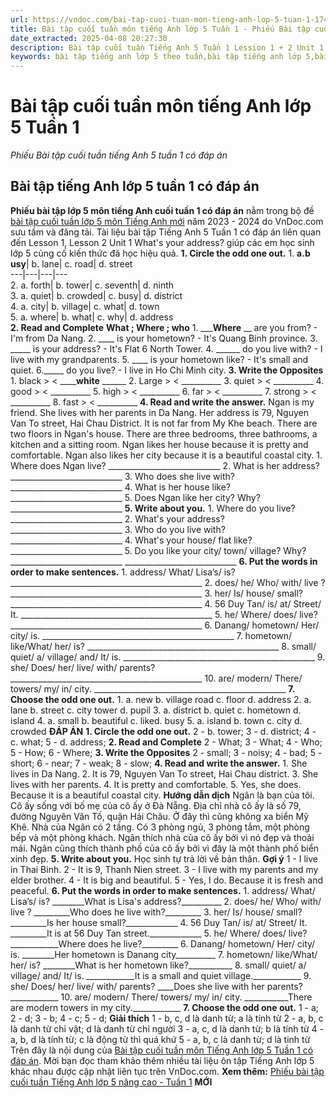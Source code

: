 ```yaml
---
url: https://vndoc.com/bai-tap-cuoi-tuan-mon-tieng-anh-lop-5-tuan-1-174512
title: Bài tập cuối tuần môn tiếng Anh lớp 5 Tuần 1 - Phiếu Bài tập cuối tuần tiếng Anh 5 tuần 1 có đáp án - VnDoc.com
date_extracted: 2025-04-08 20:27:30
description: Bài tập cuối tuần Tiếng Anh 5 Tuần 1 Lession 1 + 2 Unit 1: What's your address? có đáp án gồm nhiều dạng bài tập Tiếng Anh khác nhau giúp các em học sinh lớp 5 ôn tập Tiếng Anh 5 Unit 1 hiệu quả.
keywords: bài tập tiếng anh lớp 5 theo tuần,bài tập tiếng anh lớp 5,bài tập tiếng anh lớp 5 theo unit,bài tập cuối tuần lớp 5,bài tập cuối tuần lớp 5 tuần 1,bài tập cuối tuần lớp 5 tuần 1 môn tiếng anh,bài tập cuối tuần tiếng anh lớp 5,phiếu bài tập cuối tuần lớp 5,phiếu bài tập cuối tuần lớp 5 tuần 1,Đề luyện cuối tuần môn Tiếng Anh lớp 5,bài tập cuối tuần tiếng anh lớp 5 tuần 1,bài tập tiếng anh lớp 5 unit 1 what's your address
---
```


# Bài tập cuối tuần môn tiếng Anh lớp 5 Tuần 1
 _Phiếu Bài tập cuối tuần tiếng Anh 5 tuần 1 có đáp án_
## Bài tập tiếng Anh lớp 5 tuần 1 có đáp án
**Phiếu bài tập lớp 5 môn tiếng Anh cuối tuần 1 có đáp án** nằm trong bộ đề [bài tập cuối tuần lớp 5 môn Tiếng Anh mới](<https://vndoc.com/bai-tap-cuoi-tuan-tieng-anh-lop5>) năm 2023 - 2024 do VnDoc.com sưu tầm và đăng tải. Tài liệu bài tập Tiếng Anh 5 Tuần 1 có đáp án liên quan đến Lesson 1, Lesson 2 Unit 1 What's your address? giúp các em học sinh lớp 5 củng cố kiến thức đã học hiệu quả.
**1\. Circle the odd one out.**
1\. **a.**b** usy**| b. lane| c. road| d. street  
---|---|---|---  
2\. a. forth| b. tower| c. seventh| d. ninth  
3\. a. quiet| b. crowded| c. busy| d. district  
4\. a. city| b. village| c. what| d. town  
5\. a. where| b. what| c. why| d. address  
**2\. Read and Complete**
**What ; Where ; who**
1\. \_\_\_**Where** \_\_ are you from? - I'm from Da Nang.
2\. \_\_\_\_ is your hometown? - It's Quang Binh province.
3\. \_\_\_\_\_ is your address? - It's Flat 6 North Tower.
4\. \_\_\_\_\_\_ do you live with? - I live with my grandparents.
5\. \_\_\_\_ is your hometown like? - It's small and quiet.
6.\_\_\_\_\_ do you live? - I live in Ho Chi Minh city.
**3\. Write the Opposites**
1\. black > < \_\_\_\_**white** \_\_\_\_\_\_
2\. Large > < \_\_\_\_\_\_\_\_\_\_
3\. quiet > < \_\_\_\_\_\_\_\_\_\_
4\. good > < \_\_\_\_\_\_\_\_\_\_
5\. high > < \_\_\_\_\_\_\_\_\_\_
6\. far > < \_\_\_\_\_\_\_\_\_\_
7\. strong > < \_\_\_\_\_\_\_\_\_\_
8\. fast > < \_\_\_\_\_\_\_\_\_\_
**4\. Read and write the answer.**
Ngan is my friend. She lives with her parents in Da Nang. Her address is 79, Nguyen Van To street, Hai Chau District. It is not far from My Khe beach. There are two floors in Ngan's house. There are three bedrooms, three bathrooms, a kitchen and a sitting room. Ngan likes her house because it is pretty and comfortable. Ngan also likes her city because it is a beautiful coastal city.
1\. Where does Ngan live?
\_\_\_\_\_\_\_\_\_\_\_\_\_\_\_\_\_\_\_\_\_\_\_\_\_\_\_\_
2\. What is her address?
\_\_\_\_\_\_\_\_\_\_\_\_\_\_\_\_\_\_\_\_\_\_\_\_\_\_\_\_
3\. Who does she live with?
\_\_\_\_\_\_\_\_\_\_\_\_\_\_\_\_\_\_\_\_\_\_\_\_\_\_\_\_
4\. What is her house like?
\_\_\_\_\_\_\_\_\_\_\_\_\_\_\_\_\_\_\_\_\_\_\_\_\_\_\_\_
5\. Does Ngan like her city? Why?
\_\_\_\_\_\_\_\_\_\_\_\_\_\_\_\_\_\_\_\_\_\_\_\_\_\_\_\_
**5\. Write about you.**
1\. Where do you live?
\_\_\_\_\_\_\_\_\_\_\_\_\_\_\_\_\_\_\_\_\_\_\_\_\_\_\_\_
2\. What's your address?
\_\_\_\_\_\_\_\_\_\_\_\_\_\_\_\_\_\_\_\_\_\_\_\_\_\_\_\_
3\. Who do you live with?
\_\_\_\_\_\_\_\_\_\_\_\_\_\_\_\_\_\_\_\_\_\_\_\_\_\_\_\_
4\. What's your house/ flat like?
\_\_\_\_\_\_\_\_\_\_\_\_\_\_\_\_\_\_\_\_\_\_\_\_\_\_\_\_
5\. Do you like your city/ town/ village? Why?
\_\_\_\_\_\_\_\_\_\_\_\_\_\_\_\_\_\_\_\_\_\_\_\_\_\_\_\_
\_\_\_\_\_\_\_\_\_\_\_\_\_\_\_\_\_\_\_\_\_\_\_\_\_\_\_\_
**6\. Put the words in order to make sentences.**
1\. address/ What/ Lisa’s/ is?
\_\_\_\_\_\_\_\_\_\_\_\_\_\_\_\_\_\_\_\_\_\_\_\_\_\_\_\_\_\_\_\_\_\_\_\_\_\_\_\_\_\_\_\_\_\_\_\_
2\. does/ he/ Who/ with/ live ?
\_\_\_\_\_\_\_\_\_\_\_\_\_\_\_\_\_\_\_\_\_\_\_\_\_\_\_\_\_\_\_\_\_\_\_\_\_\_\_\_\_\_\_\_\_\_\_\_
3\. her/ Is/ house/ small?
\_\_\_\_\_\_\_\_\_\_\_\_\_\_\_\_\_\_\_\_\_\_\_\_\_\_\_\_\_\_\_\_\_\_\_\_\_\_\_\_\_\_\_\_\_\_\_\_
4\. 56 Duy Tan/ is/ at/ Street/ It.
\_\_\_\_\_\_\_\_\_\_\_\_\_\_\_\_\_\_\_\_\_\_\_\_\_\_\_\_\_\_\_\_\_\_\_\_\_\_\_\_\_\_\_\_\_\_\_\_
5\. he/ Where/ does/ live?
\_\_\_\_\_\_\_\_\_\_\_\_\_\_\_\_\_\_\_\_\_\_\_\_\_\_\_\_\_\_\_\_\_\_\_\_\_\_\_\_\_\_\_\_\_\_\_\_
6\. Danang/ hometown/ Her/ city/ is.
\_\_\_\_\_\_\_\_\_\_\_\_\_\_\_\_\_\_\_\_\_\_\_\_\_\_\_\_\_\_\_\_\_\_\_\_\_\_\_\_\_\_\_\_\_\_\_\_
7\. hometown/ like/What/ her/ is?
\_\_\_\_\_\_\_\_\_\_\_\_\_\_\_\_\_\_\_\_\_\_\_\_\_\_\_\_\_\_\_\_\_\_\_\_\_\_\_\_\_\_\_\_\_\_\_\_
8\. small/ quiet/ a/ village/ and/ It/ is.
\_\_\_\_\_\_\_\_\_\_\_\_\_\_\_\_\_\_\_\_\_\_\_\_\_\_\_\_\_\_\_\_\_\_\_\_\_\_\_\_\_\_\_\_\_\_\_\_
9\. she/ Does/ her/ live/ with/ parents?
\_\_\_\_\_\_\_\_\_\_\_\_\_\_\_\_\_\_\_\_\_\_\_\_\_\_\_\_\_\_\_\_\_\_\_\_\_\_\_\_\_\_\_\_\_\_\_\_
10\. are/ modern/ There/ towers/ my/ in/ city.
\_\_\_\_\_\_\_\_\_\_\_\_\_\_\_\_\_\_\_\_\_\_\_\_\_\_\_\_\_\_\_\_\_\_\_\_\_\_\_\_\_\_\_\_\_\_\_\_
**7\. Choose the odd one out.**
1\. a. new b. village road c. floor d. address
2\. a. lane b. street c. city tower d. pupil
3\. a. district b. quiet c. hometown d. island
4\. a. small b. beautiful c. liked. busy
5\. a. island b. town c. city d. crowded
**ĐÁP ÁN**
**1\. Circle the odd one out.**
2 - b. tower; 3 - d. district; 4 - c. what; 5 - d. address;
**2\. Read and Complete**
2 - What; 3 - What; 4 - Who; 5 - How; 6 - Where;
**3\. Write the Opposites**
2 - small; 3 - noisy; 4 - bad; 5 - short;
6 - near; 7 - weak; 8 - slow;
**4\. Read and write the answer.**
1\. She lives in Da Nang.
2\. It is 79, Nguyen Van To street, Hai Chau district.
3\. She lives with her parents.
4\. It is pretty and comfortable.
5\. Yes, she does. Because it is a beautiful coastal city.
**Hướng dẫn dịch**
Ngân là bạn của tôi. Cô ấy sống với bố mẹ của cô ấy ở Đà Nẵng. Địa chỉ nhà cô ấy là số 79, đường Nguyên Văn Tố, quận Hải Châu. Ở đây thì cũng không xa biển Mỹ Khê. Nhà của Ngân có 2 tầng. Có 3 phòng ngủ, 3 phòng tắm, một phòng bếp và một phòng khách. Ngân thích nhà của cô ấy bởi vì nó đẹp và thoải mái. Ngân cũng thích thành phố của cô ấy bởi vì đây là một thành phố biển xinh đẹp.
**5\. Write about you.**
Học sinh tự trả lời về bản thân.
**Gợi ý**
1 - I live in Thai Binh.
2 - It is 9, Thanh Nien street.
3 - I live with my parents and my elder brother.
4 - It is big and beautiful.
5 - Yes, I do. Because it is fresh and peaceful.
**6\. Put the words in order to make sentences.**
1\. address/ What/ Lisa’s/ is?
\_\_\_\_\_\_\_\_What is Lisa's address?\_\_\_\_\_\_\_\_\_\_
2\. does/ he/ Who/ with/ live ?
\_\_\_\_\_\_\_\_\_Who does he live with?\_\_\_\_\_\_\_\_\_
3\. her/ Is/ house/ small?
\_\_\_\_\_\_\_\_\_Is her house small?\_\_\_\_\_\_\_\_\_\_\_\_\_
4\. 56 Duy Tan/ is/ at/ Street/ It.
\_\_\_\_\_\_\_\_\_It is at 56 Duy Tan street.\_\_\_\_\_\_\_\_\_\_\_\_\_
5\. he/ Where/ does/ live?
\_\_\_\_\_\_\_\_\_\_\_\_Where does he live?\_\_\_\_\_\_\_\_\_
6\. Danang/ hometown/ Her/ city/ is.
\_\_\_\_\_\_\_\_Her hometown is Danang city\_\_\_\_\_\_\_\_\_\_
7\. hometown/ like/What/ her/ is?
\_\_\_\_\_\_\_\_What is her hometown like?\_\_\_\_\_\_\_\_\_\_\_
8\. small/ quiet/ a/ village/ and/ It/ is.
\_\_\_\_\_\_\_\_\_\_\_\_It is a small and quiet village.\_\_\_\_\_\_\_\_\_\_\_\_
9\. she/ Does/ her/ live/ with/ parents?
\_\_\_\_Does she live with her parents?\_\_\_\_\_\_\_\_\_\_\_\_
10\. are/ modern/ There/ towers/ my/ in/ city.
\_\_\_\_\_\_\_\_\_\_\_There are modern towers in my city.\_\_\_\_\_\_\_\_\_\_\_\_
**7\. Choose the odd one out.**
1 - a; 2 - d; 3 - b; 4 - c; 5 - d;
**Giải thích**
1 - b, c, d là danh từ; a là tính từ
2 - a, b, c là danh từ chỉ vật; d là danh từ chỉ người
3 - a, c, d là danh từ; b là tính từ
4 - a, b, d là tính từ; c là động từ thì quá khứ
5 - a, b, c là danh từ; d là tinh từ
Trên đây là nội dung của [Bài tập cuối tuần môn Tiếng Anh lớp 5 Tuần 1 có đáp án](<https://vndoc.com/bai-tap-cuoi-tuan-mon-tieng-anh-lop-5-tuan-1-174512>). Mời bạn đọc tham khảo thêm nhiều tài liệu ôn tập Tiếng Anh lớp 5 khác nhau được cập nhật liên tục trên VnDoc.com.
**Xem thêm:** [Phiếu bài tập cuối tuần Tiếng Anh lớp 5 nâng cao - Tuần 1](<https://vndoc.com/phieu-bai-tap-cuoi-tuan-tieng-anh-lop-5-nang-cao-tuan-1-205807>) **MỚI**
